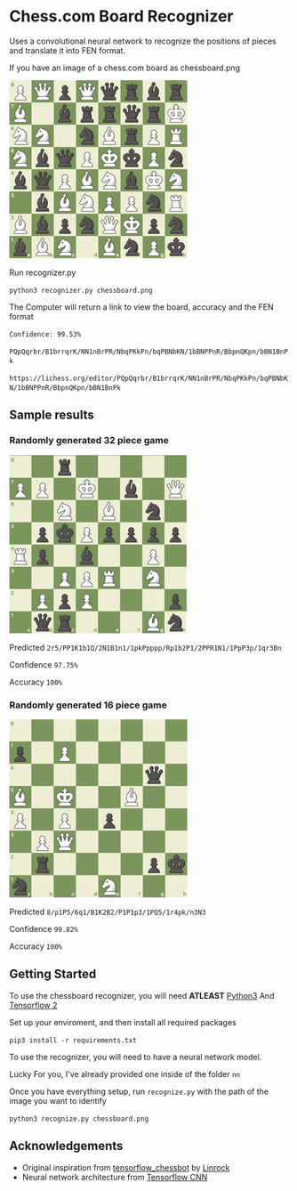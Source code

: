 # Chess.com Board Recognizer

Uses a convolutional neural network to recognize the positions of pieces and translate it into FEN format.

If you have an image of a chess.com board as chessboard.png

![Example ChessBoard](./readme/chessboard.png)

Run recognizer.py

`python3 recognizer.py chessboard.png`

The Computer will return a link to view the board, accuracy and the FEN format

`Confidence: 99.53%`

`PQpQqrbr/B1brrqrK/NN1nBrPR/NbqPKkPn/bqPBNbKN/1bBNPPnR/BbpnQKpn/bBN1BnPk`

`https://lichess.org/editor/PQpQqrbr/B1brrqrK/NN1nBrPR/NbqPKkPn/bqPBNbKN/1bBNPPnR/BbpnQKpn/bBN1BnPk`

## Sample results

### Randomly generated 32 piece game

![example1](./readme/example1.png)

Predicted `2r5/PP1K1b1Q/2N1B1n1/1pkPpppp/Rp1b2P1/2PPR1N1/1PpP3p/1qr3Bn`

Confidence `97.75%`

Accuracy `100%`

### Randomly generated 16 piece game

![example2](./readme/example2.png)

Predicted `8/p1P5/6q1/B1K2B2/P1P1p3/1PQ5/1r4pk/n3N3`

Confidence `99.82%`

Accuracy `100%`

## Getting Started

To use the chessboard recognizer, you will need **ATLEAST** [Python3](https://www.python.org/downloads/) And [Tensorflow 2](https://www.tensorflow.org/)

Set up your enviroment, and then install all required packages

```pip3 install -r requirements.txt```

To use the recognizer, you will need to have a neural network model.

Lucky For you, I've already provided one inside of the folder `nn`

Once you have everything setup, run `recognize.py` with the path of the image you want to identify

`python3 recognize.py chessboard.png`

## Acknowledgements

* Original inspiration from [tensorflow_chessbot](https://github.com/linrock/chessboard-recognizer) by [Linrock](https://github.com/linrock/)
* Neural network architecture from [Tensorflow CNN](https://www.tensorflow.org/tutorials/images/cnn)

